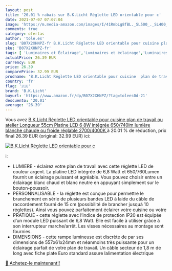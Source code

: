 ```yaml
---
layout: post
title: '20.01 % rabais sur B.K.Licht Réglette LED orientable pour c'
date: 2021-07-07 07:07:04
image: 'https://m.media-amazon.com/images/I/41RmbLg8fBL._SL500_._SL400_.jpg'
comments: true
category: ofertas
author: 'tole.es'
slug: 'B07X2XHNPZ-fr B.K.Licht Réglette LED orientable pour cuisine plan de...'
sku: 'B07X2XHNPZ-fr'
tags: [ 'Luminaires et Éclairage','Luminaires et éclairage','Luminaires intérieur','b.k.licht','Éclairage encastré', ]
actualPrice: 26.39 EUR
currency: EUR
price: 26.39
comparePrice: 32.99 EUR
prodname: 'B.K.Licht Réglette LED orientable pour cuisine  plan de travail ou atelier  Longueur 55cm  Platine LED 6 8W intégrée  650/740lm  lumière blanche chaude ou froide réglable  2700/4000K '
country: 'fr'
flag: '🇫🇷'
brand: 'B.K.Licht'
buyurl: 'https://www.amazon.fr/dp/B07X2XHNPZ/?tag=tolees0d-21'
descuento: '20.01'
average: '26.39'
---
```


Vous avez [B.K.Licht Réglette LED orientable pour cuisine  plan de travail ou atelier  Longueur 55cm  Platine LED 6 8W intégrée  650/740lm  lumière blanche chaude ou froide réglable  2700/4000K ](https://www.amazon.fr/dp/B07X2XHNPZ/?tag=tolees0d-21)  à  20.01 % de réduction, prix final  26.39 EUR (original: 32.99 EUR) ici:

[![B.K.Licht Réglette LED orientable pour c](https://m.media-amazon.com/images/I/41RmbLg8fBL._SL500_._SL400_.jpg)](https://www.amazon.fr/dp/B07X2XHNPZ/?tag=tolees0d-21)

ℹ️:

- LUMIERE - éclairez votre plan de travail avec cette réglette LED de couleur argent. La platine LED intégrée de 6,8 Watt et 650/760Lumen fournit un éclairage puissant et agréable. Vous pouvez choisir entre un éclairage blanc chaud et blanc neutre en appuyant simplement sur le bouton-poussoir.
- PERSONNALISABLE - la réglette est conçue pour permettre le branchement en série de plusieurs bandes LED à laide du câble de raccordement fourni de 15 cm (possibilité de brancher jusquà 10 réglettes). Ainsi vous pouvez parfaitement éclairer votre cuisine ou votre
- PRATIQUE - cette réglette avec l’indice de protection IP20 est équipée d’un module LED puissant de 6,8 Watt. Elle est facile à utiliser grâce à son interrupteur marche/arrêt. Les visses nécessaires au montage sont fournies.
- DIMENSIONS - cette rampe lumineuse est discrète de par ses dimensions de 557x61x24mm et néanmoins très puissante pour un éclairage parfait de votre plan de travail. Un câble secteur de 1,8 m de long avec fiche plate Euro standard assure lalimentation électrique

[🛒 Achetez-le maintenant!!](https://www.amazon.fr/dp/B07X2XHNPZ/?tag=tolees0d-21)
